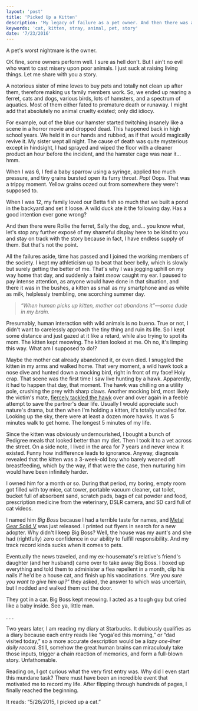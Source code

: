 ```yaml
---
layout: 'post'
title: 'Picked Up a Kitten'
description: 'My legacy of failure as a pet owner. And then there was an abandoned cat.'
keywords: 'cat, kitten, stray, animal, pet, story'
date: '7/23/2016'
---
```


A pet's worst nightmare is the owner.

OK fine, some owners perform well. I sure as hell don't. But I ain't no evil who want to cast misery upon poor animals. I just suck at raising living things. Let me share with you a story.

A notorious sister of mine loves to buy pets and totally not clean up after them, therefore making us family members work. So, we ended up rearing a ferret, cats and dogs, various birds, lots of hamsters, and a spectrum of aquatics. Most of them either fated to premature death or runaway. I might add that absolutely no animal cruelty existed; only did idiocy.

For example, out of the blue our hamster started twitching insanely like a scene in a horror movie and dropped dead. This happened back in high school years. We held it in our hands and rubbed, as if that would magically revive it. My sister wept all night. The cause of death was quite mysterious except in hindsight, I had sprayed and wiped the floor with a cleaner product an hour before the incident, and the hamster cage was near it… hmm.

When I was 6, I fed a baby sparrow using a syringe, applied too much pressure, and tiny grains bursted open its furry throat. *Pop!* Oops. That was a trippy moment. Yellow grains oozed out from somewhere they were't supposed to.

When I was 12, my family loved our Betta fish so much that we built a pond in the backyard and set it loose. A wild duck ate it the following day. Has a good intention ever gone wrong?

And then there were Rollie the ferret, Sally the dog, and... you know what, let's stop any further exposé of my shameful display here to be kind to you and stay on track with the story because in fact, I have endless supply of them. But that's not the point.

All the failures aside, time has passed and I joined the working members of the society. I kept my athleticism up to beat that beer belly, which is slowly but surely getting the better of me. That's why I was jogging uphill on my way home that day, and suddenly a faint *meow* caught my ear. I paused to pay intense attention, as anyone would have done in that situation, and there it was in the bushes, a kitten as small as my smartphone and as white as milk, helplessly trembling, one scorching summer day.

> *“When human picks up kitten, mother cat abandons it”&mdash;some dude in my brain.*

Presumably, human interaction with wild animals is no bueno. True or not, I didn't want to carelessly approach the tiny thing and ruin its life. So I kept some distance and just gazed at it like a retard, while also trying to spot its mom. The kitten kept meowing. The kitten looked at me. Oh no, it's limping this way. What am I supposed to do!?

Maybe the mother cat already abandoned it, or even died. I snuggled the kitten in my arms and walked home. That very moment, a wild hawk took a nose dive and hunted down a mocking bird, right in front of my face! Holy crap. That scene was the first time I saw live hunting by a hawk. Apparently, it had to happen that day, that moment. The hawk was chilling on a utility pole, crushing the prey with sharp claws. Another mocking bird, most likely the victim's mate, [fiercely tackled the hawk](https://www.youtube.com/watch?v=2cYtnjCCIXc) over and over again in a feeble attempt to save the partner's dear life. Usually I would appreciate such nature's drama, but then when I'm holding a kitten, it's totally uncalled for. Looking up the sky, there were at least a dozen more hawks. It was 5 minutes walk to get home. The longest 5 minutes of my life.

Since the kitten was obviously undernourished, I bought a bunch of Pedigree meals that looked better than my diet. Then I took it to a vet across the street. On a side note, I lived in the area for 7 years and never knew it existed. Funny how indifference leads to ignorance. Anyway, diagnosis revealed that the kitten was a 3-week-old boy who barely weaned off breastfeeding, which by the way, if that were the case, then nurturing him would have been infinitely harder.

I owned him for a month or so. During that period, my boring, empty room got filled with toy mice, cat tower, portable vacuum cleaner, cat toilet, bucket full of absorbent sand, scratch pads, bags of cat powder and food, prescription medicine from the veterinary, DSLR camera, and SD card full of cat videos.

I named him *Big Boss* because I had a terrible taste for names, and [Metal Gear Solid V](https://en.wikipedia.org/wiki/Metal_Gear_Solid_V:_Ground_Zeroes) was just released. I printed out flyers in search for a new adopter. Why didn't I keep Big Boss? Well, the house was my aunt's and she had (rightfully) zero confidence in our ability to fulfill responsibility. And my track record kinda sucks when it comes to pets.

Eventually the news traveled, and my ex-housemate's relative's friend's daughter (and her husband) came over to take away Big Boss. I boxed up everything and told them to administer a flea repellent in a month, clip his nails if he'd be a house cat, and finish up his vaccinations. *“Are you sure you want to give him up?”* they asked, the answer to which was uncertain, but I nodded and walked them out the door.

They got in a car. Big Boss kept meowing. I acted as a tough guy but cried like a baby inside. See ya, little man.

.
.
.

Two years later, I am reading my diary at Starbucks. It dubiously qualifies as a diary because each entry reads like “yoga'ed this morning,” or “dad visited today,” so a more accurate description would be a *lazy one-liner daily record*. Still, somehow the great human brains can miraculouly take those inputs, trigger a chain reaction of memories, and form a full-blown story. Unfathomable.

Reading on, I got curious what the very first entry was. Why did I even start this mundane task? There must have been an incredible event that motivated me to record my life. After flipping through hundreds of pages, I finally reached the beginning.

It reads: “5/26/2015, I picked up a cat.”

